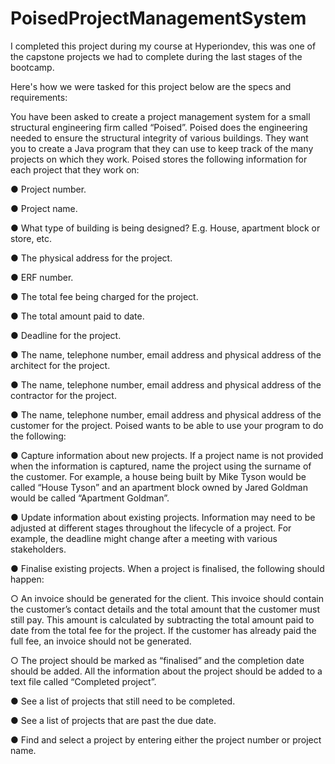 # PoisedProjectManagementSystem

I completed this project during my course at Hyperiondev, this was one of the capstone projects we had to 
complete during the last stages of the bootcamp.

Here's how we were tasked for this project below are the specs and requirements:

You have been asked to create a project management system for a small structural
engineering firm called “Poised”. Poised does the engineering needed to ensure
the structural integrity of various buildings. They want you to create a Java
program that they can use to keep track of the many projects on which they work.
Poised stores the following information for each project that they work on:

● Project number.

● Project name.

● What type of building is being designed? E.g. House, apartment block or
store, etc.

● The physical address for the project.

● ERF number.

● The total fee being charged for the project.

● The total amount paid to date.

● Deadline for the project.

● The name, telephone number, email address and physical address of the
architect for the project.

● The name, telephone number, email address and physical address of the
contractor for the project.

● The name, telephone number, email address and physical address of the
customer for the project.
Poised wants to be able to use your program to do the following:

● Capture information about new projects. If a project name is not provided
when the information is captured, name the project using the surname of
the customer. For example, a house being built by Mike Tyson would be
called “House Tyson” and an apartment block owned by Jared Goldman
would be called “Apartment Goldman”.

● Update information about existing projects. Information may need to be
adjusted at different stages throughout the lifecycle of a project. For
example, the deadline might change after a meeting with various
stakeholders.

● Finalise existing projects. When a project is finalised, the following should happen:

○ An invoice should be generated for the client. This invoice should
contain the customer’s contact details and the total amount that the
customer must still pay. This amount is calculated by subtracting the
total amount paid to date from the total fee for the project. If the
customer has already paid the full fee, an invoice should not be
generated.

○ The project should be marked as “finalised” and the completion date
should be added. All the information about the project should be
added to a text file called “Completed project”.

● See a list of projects that still need to be completed.

● See a list of projects that are past the due date.

● Find and select a project by entering either the project number or project name.
